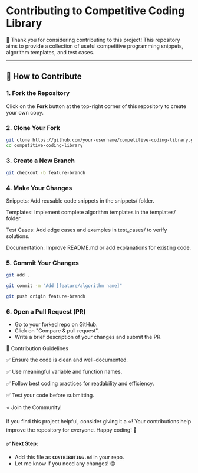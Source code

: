 # Contributing to Competitive Coding Library

🚀 Thank you for considering contributing to this project! This repository aims to provide a collection of useful competitive programming snippets, algorithm templates, and test cases.

---

## 📌 How to Contribute

### 1. Fork the Repository
Click on the **Fork** button at the top-right corner of this repository to create your own copy.

### 2. Clone Your Fork
```bash
git clone https://github.com/your-username/competitive-coding-library.git
cd competitive-coding-library

```
### 3. Create a New Branch
```bash
git checkout -b feature-branch
```
### 4. Make Your Changes

Snippets: Add reusable code snippets in the snippets/ folder.

Templates: Implement complete algorithm templates in the templates/ folder.

Test Cases: Add edge cases and examples in test_cases/ to verify solutions.

Documentation: Improve README.md or add explanations for existing code.

### 5. Commit Your Changes
```bash
git add .

git commit -m "Add [feature/algorithm name]"

git push origin feature-branch
```
### 6. Open a Pull Request (PR)

- Go to your forked repo on GitHub.
- Click on "Compare & pull request".
- Write a brief description of your changes and submit the PR.

🔹 Contribution Guidelines

✅ Ensure the code is clean and well-documented.

✅ Use meaningful variable and function names.

✅ Follow best coding practices for readability and efficiency.

✅ Test your code before submitting.

⭐ Join the Community!

If you find this project helpful, consider giving it a ⭐! Your contributions help improve the repository for everyone. Happy coding! 🚀


#### ✅ Next Step:
- Add this file as **`CONTRIBUTING.md`** in your repo.
- Let me know if you need any changes! 😊







